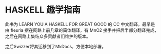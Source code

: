 # HASKELL 趣学指南

此书为 LEARN YOU A HASKELL FOR GREAT GOOD 的 CC 中文翻译，最早是由 fleuria 摆在网路上前几章的简体翻译，有 MnO2 接手并把后半部分翻译完成，之后在网路上集结众多贡献者们维护的版本。

之后Swizzer将其迁移到了MkDocs，方便本地部署。